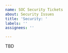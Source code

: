 ```yaml
---
name: SOC Security Tickets
about: Security Issues
title: 'Security: '
labels: ''
assignees: ''

---
```


TBD
